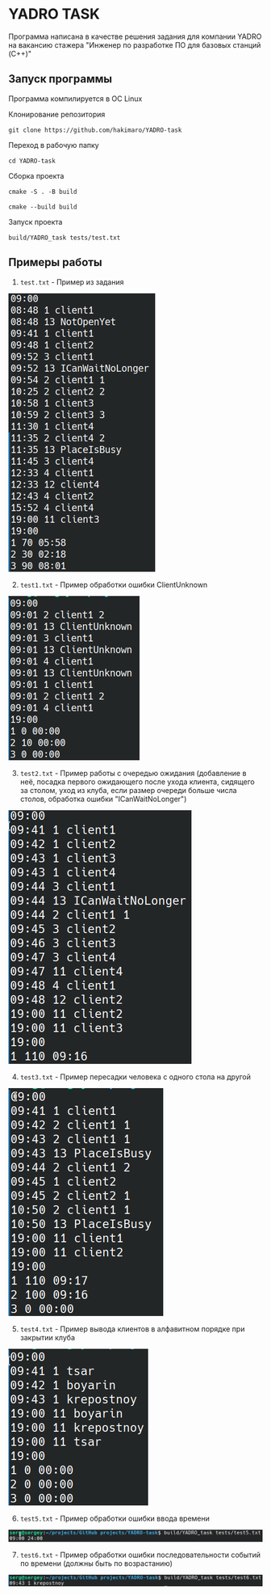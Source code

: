 # YADRO TASK
Программа написана в качестве решения задания для компании YADRO на вакансию стажера "Инженер по разработке ПО для базовых станций (C++)"
## Запуск программы
Программа компилируется в ОС Linux

Клонирование репозитория

```
git clone https://github.com/hakimaro/YADRO-task
```

Переход в рабочую папку

```
cd YADRO-task
```

Сборка проекта

```
cmake -S . -B build
```

```
cmake --build build
```

Запуск проекта

```
build/YADRO_task tests/test.txt
```

## Примеры работы
1. ```test.txt``` - Пример из задания

![test](images/test.png)

2. ```test1.txt``` - Пример обработки ошибки ClientUnknown

![test1](images/test1.png)

3. ```test2.txt``` - Пример работы с очередью ожидания (добавление в неё, посадка первого ожидающего после ухода клиента, сидящего за столом, уход из клуба, если размер очереди больше числа столов, обработка ошибки "ICanWaitNoLonger")

![test2](images/test2.png)

4. ```test3.txt``` - Пример пересадки человека с одного стола на другой

![test3](images/test3.png)

5. ```test4.txt``` - Пример вывода клиентов в алфавитном порядке при закрытии клуба

![test4](images/test4.png)

6. ```test5.txt``` - Пример обработки ошибки ввода времени

![test5](images/test5.png)

7. ```test6.txt``` - Пример обработки ошибки последовательности событий по времени (должны быть по возрастанию)

![test6](images/test6.png)
